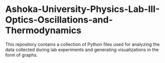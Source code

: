# Ashoka-University-Physics-Lab-III-Optics-Oscillations-and-Thermodynamics
This repository contains a collection of Python files used for analyzing the data collected during lab experiments and generating visualizations in the form of graphs. 
